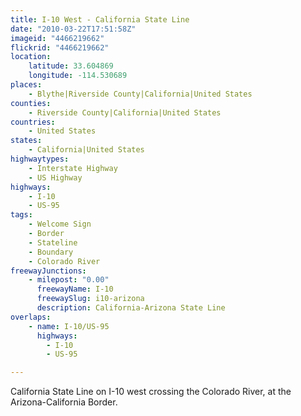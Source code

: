 ```yaml
---
title: I-10 West - California State Line
date: "2010-03-22T17:51:58Z"
imageid: "4466219662"
flickrid: "4466219662"
location:
    latitude: 33.604869
    longitude: -114.530689
places:
    - Blythe|Riverside County|California|United States
counties:
    - Riverside County|California|United States
countries:
    - United States
states:
    - California|United States
highwaytypes:
    - Interstate Highway
    - US Highway
highways:
    - I-10
    - US-95
tags:
    - Welcome Sign
    - Border
    - Stateline
    - Boundary
    - Colorado River
freewayJunctions:
    - milepost: "0.00"
      freewayName: I-10
      freewaySlug: i10-arizona
      description: California-Arizona State Line
overlaps:
    - name: I-10/US-95
      highways:
        - I-10
        - US-95

---
```

California State Line on I-10 west crossing the Colorado River, at the Arizona-California Border.